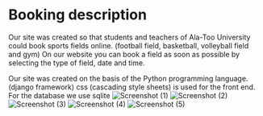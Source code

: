 # Booking description

Our site was created so that students and teachers of Ala-Too University could book sports fields online.
(football field, basketball, volleyball field and gym)
On our website you can book a field as soon as possible by selecting the type of field, date and time.

Our site was created on the basis of the Python programming language. (django framework)
css (cascading style sheets) is used for the front end. 
For the database we use sqlite
![Screenshot (1)](https://user-images.githubusercontent.com/104412242/208664965-cc962f0b-aac0-469f-9487-e474156aafd5.png)
![Screenshot (2)](https://user-images.githubusercontent.com/104412242/208664971-222ea229-52a6-4830-a7e0-8678ee926269.png)
![Screenshot (3)](https://user-images.githubusercontent.com/104412242/208664974-52011067-070a-4c04-ac9a-fe2aabf532b9.png)
![Screenshot (4)](https://user-images.githubusercontent.com/104412242/208664979-5b84eaf6-f40f-462e-bce2-cf4d86a8f88d.png)
![Screenshot (5)](https://user-images.githubusercontent.com/104412242/208664984-b79f1886-250b-4524-9563-2d88d4bb87e2.png)

